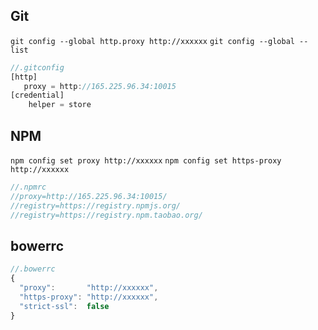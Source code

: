 ## Git

`git config --global http.proxy http://xxxxxx`
`git config --global --list`

```js
//.gitconfig
[http]
   proxy = http://165.225.96.34:10015
[credential]        
    helper = store 
```

## NPM

`npm config set proxy http://xxxxxx`
`npm config set https-proxy http://xxxxxx`

```js
//.npmrc
//proxy=http://165.225.96.34:10015/
//registry=https://registry.npmjs.org/
//registry=https://registry.npm.taobao.org/
```

## bowerrc

```js
//.bowerrc
{
  "proxy":       "http://xxxxxx",
  "https-proxy": "http://xxxxxx",
  "strict-ssl":  false
}
```
